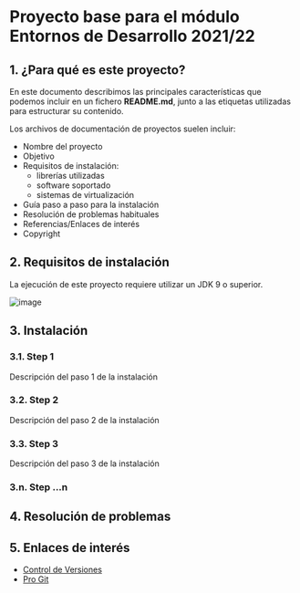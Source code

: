 # Proyecto base para el módulo Entornos de Desarrollo 2021/22

## 1. ¿Para qué es este proyecto?
En este documento describimos las principales características que podemos incluir en un fichero **README.md**, junto a las etiquetas utilizadas para estructurar su contenido.

Los archivos de documentación de proyectos suelen incluir:

* Nombre del proyecto
* Objetivo
* Requisitos de instalación: 
  	* librerías utilizadas
  	* software soportado
  	* sistemas de virtualización
* Guía paso a paso para la instalación
* Resolución de problemas habituales
* Referencias/Enlaces de interés
* Copyright



## 2.  Requisitos de instalación

La ejecución de este proyecto requiere utilizar un JDK 9 o superior.

![image](https://user-images.githubusercontent.com/73032467/156217644-f0b89096-9739-466d-8a84-0f063ab9d5e8.png)




## 3. Instalación

### 3.1. Step 1

Descripción del paso 1 de la instalación

### 3.2. Step 2 

Descripción del paso 2 de la instalación


### 3.3. Step 3

Descripción del paso 3 de la instalación


### 3.n. Step ...n


## 4. Resolución de problemas



## 5. Enlaces de interés

* [Control de Versiones](https://en.wikipedia.org/wiki/Version_control)
* [Pro Git](https://git-scm.com/book/en/v2)


